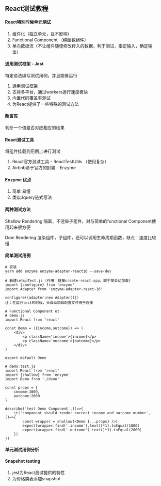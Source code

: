 ## React测试教程

#### React特别时候单元测试

1. 组件化（独立单元，互不影响）
2. Functional Component （纯函数组件）
3. 单向数据流（不让组件随便修改传入的数据，利于测试，指定输入，确定输出）

#### 通用测试框架 - Jest

特定语法编写测试用例，并且能够运行

1. 通用测试框架
2. 支持多平台，通过workers运行速度极快
3. 内置代码覆盖率测试
4. 为React提供了一些特殊的测试方法

#### 断言库

判断一个值是否对应相应的结果

#### React测试工具

将组件挂载到用例上进行测试

1. React官方测试工具 - ReactTestUtils （使用复杂）
2. Airbnb基于官方的封装 - Enzyme

#### Enzyme 优点

1. 简单 易懂
2. 类似Jquery链式写法

#### 两种测试方法

Shallow Rendering 隔离，不渲染子组件，对与简单的functional Component使用起来很方便

Dom Rendering 渲染组件，子组件，还可以调用生命周期函数，缺点：速度比较慢

#### 简单测试用例

```
# 安装
yarn add enzyme enzyme-adapter-react16 --save-dev

# 新建setupTest.js (作用：链接craete-react-app，脚手架自动加载)
import {configure} from 'enzyme'
import Adapter from 'enzyme-adapter-react-16'

configure({adapter:new Adapter()})
注：在运行test的时候，会自动加载配置文件用于连接

# Functional Component ut
# demo.js
import React from 'react'

const Demo = ({income,outcome}) => (
	<div>
		<p className='income'>{income}</p>
		<p className='outcome'>{outcome}</p>
	</div>
)

export default Demo

# demo.test.js
import React from 'react'
import {shallow} from 'enzyme'
import Demo from './demo'

const props = {
	income:1000,
	outcome:2000
}

describe('test Demo Component',()=>{
	it('component should render correct income and outcome number',()=>{
		const wrapper = shallow(<Demo {...props} />)
		expect(wrapper.find('.income').text()*1).toEqual(1000)
		expect(wrapper.find('.outcome').text()*1).toEqual(2000)
	})
})

```

#### 单元测试用例分析

#### Snapshot testing

1. jest为React测试提供的特性
2. 为价格类表添加snapshot